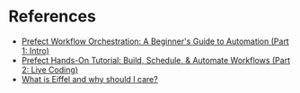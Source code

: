 # References

- [Prefect Workflow Orchestration: A Beginner's Guide to Automation (Part 1: Intro)](https://www.youtube.com/watch?v=4Lnzn4lw9ig)
- [Prefect Hands-On Tutorial: Build, Schedule, & Automate Workflows (Part 2: Live Coding)](https://www.youtube.com/watch?v=EYs5xotSOT0)
- [What is Eiffel and why should I care?](https://www.youtube.com/watch?v=FNF6b4Yv7oQ)

